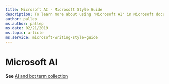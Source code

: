 ```yaml
---
title: Microsoft AI - Microsoft Style Guide
description: To learn more about using 'Microsoft AI' in Microsoft documents, see 'AI and bot term collection.'
author: pallep
ms.author: pallep
ms.date: 02/21/2019
ms.topic: article
ms.service: microsoft-writing-style-guide
---
```


# Microsoft AI

**See** [AI and bot term collection](~/a-z-word-list-term-collections/term-collections/ai-bot-terms.md)
